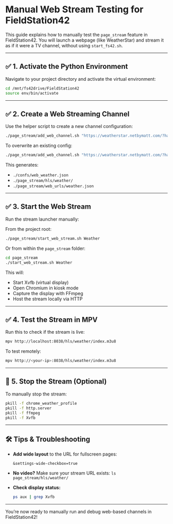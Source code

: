 # Manual Web Stream Testing for FieldStation42

This guide explains how to manually test the `page_stream` feature in FieldStation42. You will launch a webpage (like WeatherStar) and stream it as if it were a TV channel, without using `start_fs42.sh`.

---

## ✅ 1. Activate the Python Environment

Navigate to your project directory and activate the virtual environment:

```bash
cd /mnt/fs42drive/FieldStation42
source env/bin/activate
```

---

## ✅ 2. Create a Web Streaming Channel

Use the helper script to create a new channel configuration:

```bash
./page_stream/add_web_channel.sh "https://weatherstar.netbymatt.com/?hazards-checkbox=true&current-weather-checkbox=true&latest-observations-checkbox=true&hourly-checkbox=true&hourly-graph-checkbox=true&travel-checkbox=true&regional-forecast-checkbox=true&local-forecast-checkbox=true&extended-forecast-checkbox=true&almanac-checkbox=true&spc-outlook-checkbox=true&radar-checkbox=true&settings-wide-checkbox=false&settings-kiosk-checkbox=true&settings-scanLines-checkbox=true&settings-speed-select=1.00&settings-units-select=us&latLonQuery=Rawlins%2C+WY&latLon=%7B%22lat%22%3A41.7890116%2C%22lon%22%3A-107.2304671%7D" Weather 38
```

To overwrite an existing config:

```bash
./page_stream/add_web_channel.sh "https://weatherstar.netbymatt.com/?hazards-checkbox=true&current-weather-checkbox=true&latest-observations-checkbox=true&hourly-checkbox=true&hourly-graph-checkbox=true&travel-checkbox=true&regional-forecast-checkbox=true&local-forecast-checkbox=true&extended-forecast-checkbox=true&almanac-checkbox=true&spc-outlook-checkbox=true&radar-checkbox=true&settings-wide-checkbox=false&settings-kiosk-checkbox=true&settings-scanLines-checkbox=true&settings-speed-select=1.00&settings-units-select=us&latLonQuery=Rawlins%2C+WY&latLon=%7B%22lat%22%3A41.7890116%2C%22lon%22%3A-107.2304671%7D" Weather 38 --force
```

This generates:

* `./confs/web_weather.json`
* `./page_stream/hls/weather/`
* `./page_stream/web_urls/weather.json`

---

## ✅ 3. Start the Web Stream

Run the stream launcher manually:

From the project root:

```bash
./page_stream/start_web_stream.sh Weather
```

Or from within the `page_stream` folder:

```bash
cd page_stream
./start_web_stream.sh Weather
```

This will:

* Start Xvfb (virtual display)
* Open Chromium in kiosk mode
* Capture the display with FFmpeg
* Host the stream locally via HTTP

---

## ✅ 4. Test the Stream in MPV

Run this to check if the stream is live:

```bash
mpv http://localhost:8038/hls/weather/index.m3u8
```

To test remotely:

```bash
mpv http://<your-ip>:8038/hls/weather/index.m3u8
```

---

## 🧼 5. Stop the Stream (Optional)

To manually stop the stream:

```bash
pkill -f chrome_weather_profile
pkill -f http.server
pkill -f ffmpeg
pkill -f Xvfb
```

---

## 🛠 Tips & Troubleshooting

* **Add wide layout** to the URL for fullscreen pages:

  ```
  &settings-wide-checkbox=true
  ```
* **No video?** Make sure your stream URL exists: `ls page_stream/hls/weather/`
* **Check display status:**

  ```bash
  ps aux | grep Xvfb
  ```

---

You’re now ready to manually run and debug web-based channels in FieldStation42!

